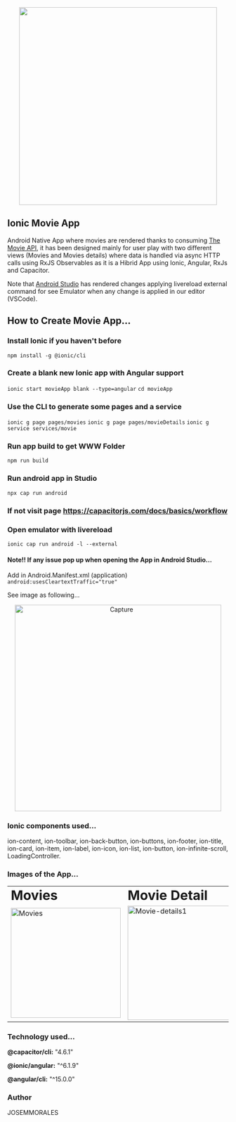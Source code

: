 <div align="center">

 <img src="https://user-images.githubusercontent.com/43299285/208293533-36ed7a03-6b8f-4717-92aa-9d4193822b44.PNG" width="450px"/>

 </div>
 
 ## Ionic Movie App

Android Native App where movies are rendered thanks to consuming [The Movie API](https://www.themoviedb.org/), it has been designed mainly for user play with two different views (Movies and Movies details) where data is handled via async HTTP calls using RxJS Observables as it is a Hibrid App using Ionic, Angular, RxJs and Capacitor.

Note that [Android Studio](https://developer.android.com/) has rendered changes applying livereload external command for see Emulator when any change is applied in our editor (VSCode).

## How to Create Movie App...

### Install Ionic if you haven't before

`npm install -g @ionic/cli`

### Create a blank new Ionic app with Angular support

`ionic start movieApp blank --type=angular`
`cd movieApp`

### Use the CLI to generate some pages and a service

`ionic g page pages/movies`
`ionic g page pages/movieDetails`
`ionic g service services/movie`

### Run app build to get WWW Folder

`npm run build`

### Run android app in Studio

`npx cap run android`

### If not visit page https://capacitorjs.com/docs/basics/workflow

### Open emulator with livereload

`ionic cap run android -l --external`

#### Note!! If any issue pop up when opening the App in Android Studio...

Add in Android.Manifest.xml (application) `android:usesCleartextTraffic="true"`

See image as following...

<div align="center">

  <img width="470" alt="Capture" src="https://user-images.githubusercontent.com/43299285/208054101-a882f125-bf61-402d-a92a-b5728bf31c3f.PNG">

</div>

### Ionic components used...

ion-content, ion-toolbar, ion-back-button, ion-buttons, ion-footer, ion-title, ion-card, ion-item, ion-label, ion-icon, ion-list, ion-button, ion-infinite-scroll, LoadingController.

### Images of the App...

<div align="center">

<table border="0">
 <tr>
    <td><b style="font-size:30px">Movies</b></td>
    <td><b style="font-size:30px">Movie Detail</b></td>
 </tr>
 <tr>
    <td>
      <img width="250" alt="Movies" src="https://user-images.githubusercontent.com/43299285/208098406-8825f07b-66fa-4611-9ab0-2249306991c7.PNG">
    </td>
    <td>
      <img width="260" alt="Movie-details1" src="https://user-images.githubusercontent.com/43299285/208098307-732c0d3a-1485-4e3d-a580-62803575a17e.PNG">
    </td>
 </tr>
</table>

</div>

### Technology used...

<b> @capacitor/cli:</b> "4.6.1"
<br>

<b>@ionic/angular:</b> "^6.1.9"
<br>

<b>@angular/cli:</b> "^15.0.0"

### Author

JOSEMMORALES

